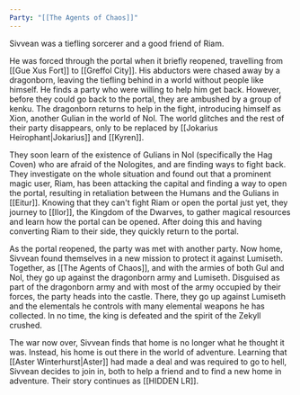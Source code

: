 ```yaml
---
Party: "[[The Agents of Chaos]]"
---
```

Sivvean was a tiefling sorcerer and a good friend of Riam.

He was forced through the portal when it briefly reopened, travelling from [[Gue Xus Fort]] to [[Greffol City]]. His abductors were chased away by a dragonborn, leaving the tiefling behind in a world without people like himself. He finds a party who were willing to help him get back. However, before they could go back to the portal, they are ambushed by a group of kenku. The dragonborn returns to help in the fight, introducing himself as Xion, another Gulian in the world of Nol. The world glitches and the rest of their party disappears, only to be replaced by [[Jokarius Heirophant|Jokarius]] and [[Kyren]]. 

They soon learn of the existence of Gulians in Nol (specifically the Hag Coven) who are afraid of the Nologites, and are finding ways to fight back. They investigate on the whole situation and found out that a prominent magic user, Riam, has been attacking the capital and finding a way to open the portal, resulting in retaliation between the Humans and the Gulians in [[Eitur]]. Knowing that they can't fight Riam or open the portal just yet, they journey to [[Ilor]], the Kingdom of the Dwarves, to gather magical resources and learn how the portal can be opened. After doing this and having converting Riam to their side, they quickly return to the portal.

As the portal reopened, the party was met with another party. Now home, Sivvean found themselves in a new mission to protect it against Lumiseth. Together, as [[The Agents of Chaos]], and with the armies of both Gul and Nol, they go up against the dragonborn army and Lumiseth. Disguised as part of the dragonborn army and with most of the army occupied by their forces, the party heads into the castle. There, they go up against Lumiseth and the elementals he controls with many elemental weapons he has collected. In no time, the king is defeated and the spirit of the Zekyll crushed.

The war now over, Sivvean finds that home is no longer what he thought it was. Instead, his home is out there in the world of adventure. Learning that [[Aster Winterhurst|Aster]] had made a deal and was required to go to hell, Sivvean decides to join in, both to help a friend and to find a new home in adventure. Their story continues as [[HIDDEN LR]].